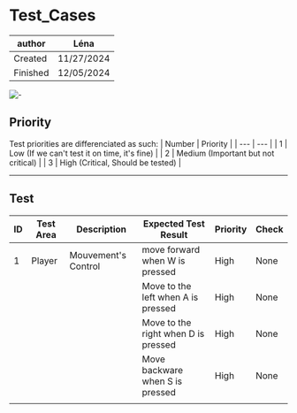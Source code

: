 # Test_Cases
|author|Léna|
|-|-|
|Created|11/27/2024|
|Finished|12/05/2024|

![-](https://raw.githubusercontent.com/andreasbm/readme/master/assets/lines/rainbow.png)
## Priority
Test priorities are differenciated as such:
| Number | Priority |
| --- | --- |
| 1 | Low (If we can't test it on time, it's fine) |
| 2 | Medium (Important but not critical) |
| 3 | High (Critical, Should be tested) |
<hr>

## Test

|ID|Test Area|Description|Expected Test Result|Priority|Check|
|-|-|-|-|-|-|
|1|Player|Mouvement's Control|move forward when W is pressed|High|None|
||||Move to the left when A is pressed|High|None|
||||Move to the right when D is pressed|High|None|
||||Move backware when S is pressed|High|None|
||